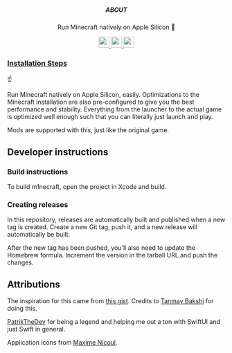 <p align='center'>
  <h5 align='center'>ABOUT</h5>
  <p align='center'>
    Run Minecraft natively on Apple Silicon 🙌
  </p>
</p>

<p align='center'>
  <a href='https://example.com'>
    <img src='https://img.shields.io/badge/status-ready-orange?style=for-the-badge' height='25'>
  </a>
  <a href='https://example.com'>
    <img src='https://img.shields.io/badge/build-success-orange?style=for-the-badge' height='25'>
  </a>
  <a href='https://github.com/raywenderlich/swift-style-guide'>
    <img src='https://img.shields.io/badge/code_style-swift-orange?style=for-the-badge' height='25'>
  </a>
</p>

### [Installation Steps](https://raph.codes/projects/m1necraft)

☝️

Run Minecraft natively on Apple Silicon, easily.
Optimizations to the Minecraft installation are also pre-configured to give you the best performance and stability.
Everything from the launcher to the actual game is optimized well enough such that you can literally just launch and play.

Mods are supported with this, just like the original game.

<!-- TODO: write notes about code structure -->

## Developer instructions

### Build instructions

To build m1necraft, open the project in Xcode and build.

### Creating releases

In this repository, releases are automatically built and published when a new tag is created. Create a new Git tag, push it, and a new release will automatically be built.

After the new tag has been pushed, you'll also need to update the Homebrew formula.
Increment the version in the tarball URL and push the changes.

## Attributions

The inspiration for this came from [this gist](https://gist.github.com/tanmayb123/d55b16c493326945385e815453de411a). Credits to [Tanmay Bakshi](https://github.com/tanmayb123) for doing this.

[PatrikTheDev](https://twitter.com/PatrikTheDev) for being a legend and helping me out a ton with SwiftUI and just Swift in general.

Application icons from [Maxime Nicoul](https://dribbble.com/maximenicoul).
